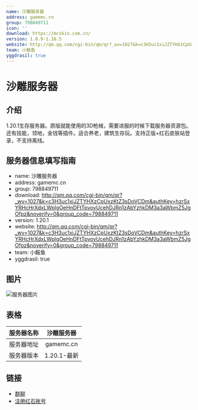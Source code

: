 ```yaml
---
name: 沙雕服务器
address: gamemc.cn
group: 798849711
icon: ''
download: https://mcskin.com.cn/
version: 1.8.9-1.16.5
website: http://qm.qq.com/cgi-bin/qm/qr?_wv=1027&k=c3H3uc1xiJZTYHXzCpUxzKtZ3sDoVCDm&authKey=hzrSxYRHcHrXdxLWpIgOeHnDFtTpvovUcehDJRn1zAbYzhkDM3a3aWbmZ5JgOfpz&noverify=0&group_code=798849711
team: 小鳐鱼
yggdrasil: true
---
```

# 沙雕服务器

## 介绍

1.20.1生存服务器。原版就能使用的3D枪械，需要进服的时候下载服务器资源包。还有技能，领地，金钱等插件。适合养老，建筑生存玩。支持正版+红石皮肤站登录，不支持离线。

## 服务器信息填写指南

- name: 沙雕服务器
- address: gamemc.cn
- group: 798849711
- download: http://qm.qq.com/cgi-bin/qm/qr?_wv=1027&k=c3H3uc1xiJZTYHXzCpUxzKtZ3sDoVCDm&authKey=hzrSxYRHcHrXdxLWpIgOeHnDFtTpvovUcehDJRn1zAbYzhkDM3a3aWbmZ5JgOfpz&noverify=0&group_code=798849711
- version: 1.20.1
- website: http://qm.qq.com/cgi-bin/qm/qr?_wv=1027&k=c3H3uc1xiJZTYHXzCpUxzKtZ3sDoVCDm&authKey=hzrSxYRHcHrXdxLWpIgOeHnDFtTpvovUcehDJRn1zAbYzhkDM3a3aWbmZ5JgOfpz&noverify=0&group_code=798849711
- team: 小鳐鱼
- yggdrasil: true


## 图片

![服务器图片](/images/sdfwq/image.png)

## 表格

| 服务器名称 | 沙雕服务器 |
| :---: | :---: |
| 服务器地址 | gamemc.cn |
| 服务器版本 | 1.20.1-最新 |

## 链接

- [群聊]([https://mcskin.cn/download](http://qm.qq.com/cgi-bin/qm/qr?_wv=1027&k=c3H3uc1xiJZTYHXzCpUxzKtZ3sDoVCDm&authKey=hzrSxYRHcHrXdxLWpIgOeHnDFtTpvovUcehDJRn1zAbYzhkDM3a3aWbmZ5JgOfpz&noverify=0&group_code=798849711))
- [注册红石账号](https://mcskin.cn/register)
